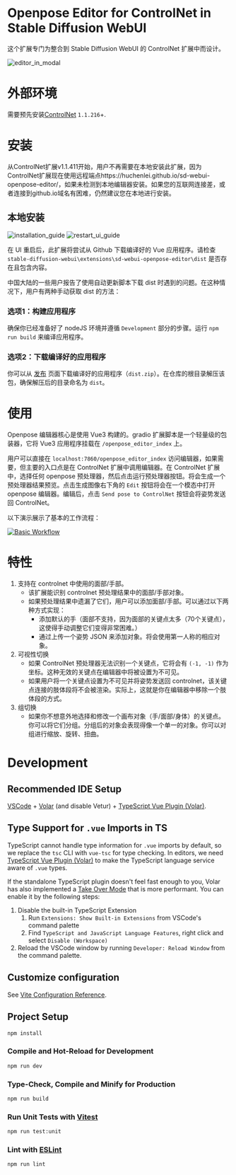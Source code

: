 # Openpose Editor for ControlNet in Stable Diffusion WebUI

这个扩展专门为整合到 Stable Diffusion WebUI 的 ControlNet 扩展中而设计。

![editor_in_modal](/readme_assets/editor_in_modal.png)

# 外部环境
需要预先安装[ControlNet](https://github.com/Mikubill/sd-webui-controlnet) `1.1.216`+.

# 安装
从ControlNet扩展v1.1.411开始，用户不再需要在本地安装此扩展，因为ControlNet扩展现在使用远程端点https://huchenlei.github.io/sd-webui-openpose-editor/，如果未检测到本地编辑器安装。如果您的互联网连接差，或者连接到github.io域名有困难，仍然建议您在本地进行安装。

## 本地安装
![installation_guide](/readme_assets/install_guide.png)
![restart_ui_guide](/readme_assets/restart_ui_guide.png)

在 UI 重启后，此扩展将尝试从 Github 下载编译好的 Vue 应用程序。请检查 `stable-diffusion-webui\extensions\sd-webui-openpose-editor\dist` 是否存在且包含内容。

中国大陆的一些用户报告了使用自动更新脚本下载 dist 时遇到的问题。在这种情况下，用户有两种手动获取 dist 的方法：

### 选项1：构建应用程序
确保你已经准备好了 nodeJS 环境并遵循 `Development` 部分的步骤。运行 `npm run build` 来编译应用程序。

### 选项2：下载编译好的应用程序
你可以从 [发布](https://github.com/huchenlei/sd-webui-openpose-editor/releases) 页面下载编译好的应用程序（`dist.zip`）。在仓库的根目录解压该包，确保解压后的目录命名为 `dist`。

# 使用
Openpose 编辑器核心是使用 Vue3 构建的。gradio 扩展脚本是一个轻量级的包装器，它将 Vue3 应用程序挂载在 `/openpose_editor_index` 上。

用户可以直接在 `localhost:7860/openpose_editor_index` 访问编辑器，如果需要，但主要的入口点是在 ControlNet 扩展中调用编辑器。在 ControlNet 扩展中，选择任何 openpose 预处理器，然后点击运行预处理器按钮。将会生成一个预处理器结果预览。点击生成图像右下角的 `Edit` 按钮将会在一个模态中打开 openpose 编辑器。编辑后，点击 `Send pose to ControlNet` 按钮会将姿势发送回 ControlNet。

以下演示展示了基本的工作流程：
<!-- https://youtu.be/WEHVpPNIh8M -->
[![Basic Workflow](http://img.youtube.com/vi/WEHVpPNIh8M/0.jpg)](http://www.youtube.com/watch?v=WEHVpPNIh8M)

# 特性
1. 支持在 controlnet 中使用的面部/手部。
    - 该扩展能识别 controlnet 预处理结果中的面部/手部对象。
    - 如果预处理结果中遗漏了它们，用户可以添加面部/手部。可以通过以下两种方式实现：
        - 添加默认的手（面部不支持，因为面部的关键点太多（70个关键点），这使得手动调整它们变得非常困难。）
        - 通过上传一个姿势 JSON 来添加对象。将会使用第一人称的相应对象。
2. 可视性切换
    - 如果 ControlNet 预处理器无法识别一个关键点，它将会有 `(-1, -1)` 作为坐标。这种无效的关键点在编辑器中将被设置为不可见。
    - 如果用户将一个关键点设置为不可见并将姿势发送回 controlnet，该关键点连接的肢体段将不会被渲染。实际上，这就是你在编辑器中移除一个肢体段的方式。
3. 组切换
    - 如果你不想意外地选择和修改一个画布对象（手/面部/身体）的关键点。你可以将它们分组。分组后的对象会表现得像一个单一的对象。你可以对组进行缩放、旋转、扭曲。

# Development
## Recommended IDE Setup
[VSCode](https://code.visualstudio.com/) + [Volar](https://marketplace.visualstudio.com/items?itemName=Vue.volar) (and disable Vetur) + [TypeScript Vue Plugin (Volar)](https://marketplace.visualstudio.com/items?itemName=Vue.vscode-typescript-vue-plugin).

## Type Support for `.vue` Imports in TS

TypeScript cannot handle type information for `.vue` imports by default, so we replace the `tsc` CLI with `vue-tsc` for type checking. In editors, we need [TypeScript Vue Plugin (Volar)](https://marketplace.visualstudio.com/items?itemName=Vue.vscode-typescript-vue-plugin) to make the TypeScript language service aware of `.vue` types.

If the standalone TypeScript plugin doesn't feel fast enough to you, Volar has also implemented a [Take Over Mode](https://github.com/johnsoncodehk/volar/discussions/471#discussioncomment-1361669) that is more performant. You can enable it by the following steps:

1. Disable the built-in TypeScript Extension
    1) Run `Extensions: Show Built-in Extensions` from VSCode's command palette
    2) Find `TypeScript and JavaScript Language Features`, right click and select `Disable (Workspace)`
2. Reload the VSCode window by running `Developer: Reload Window` from the command palette.

## Customize configuration

See [Vite Configuration Reference](https://vitejs.dev/config/).

## Project Setup

```sh
npm install
```

### Compile and Hot-Reload for Development

```sh
npm run dev
```

### Type-Check, Compile and Minify for Production

```sh
npm run build
```

### Run Unit Tests with [Vitest](https://vitest.dev/)

```sh
npm run test:unit
```

### Lint with [ESLint](https://eslint.org/)

```sh
npm run lint
```

